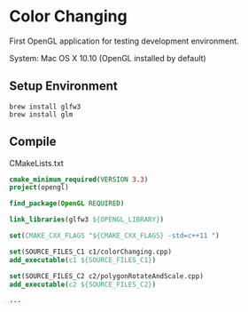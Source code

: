 # Color Changing

First OpenGL application for testing development environment.

System: Mac OS X 10.10 (OpenGL installed by default)

## Setup Environment 

``` shell
brew install glfw3   
brew install glm
```

## Compile
CMakeLists.txt   
``` cmake
cmake_minimum_required(VERSION 3.3)
project(opengl)

find_package(OpenGL REQUIRED)

link_libraries(glfw3 ${OPENGL_LIBRARY})

set(CMAKE_CXX_FLAGS "${CMAKE_CXX_FLAGS} -std=c++11 ")

set(SOURCE_FILES_C1 c1/colorChanging.cpp)
add_executable(c1 ${SOURCE_FILES_C1})

set(SOURCE_FILES_C2 c2/polygonRotateAndScale.cpp)
add_executable(c2 ${SOURCE_FILES_C2})

...
```
